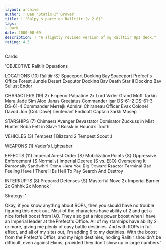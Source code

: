 ```yaml
---
layout: archive
author: ! Dan "Static-X" Grover
title: ! "Palpy s party on Ralltiir (v 2 0)"
tags:
- Dark
date: 2000-08-09
description: ! "A slightly revised version of my Ralltiir Ops deck."
rating: 4.5
---
```

Cards: 

'OBJECTIVE
Ralltiir Operations

LOCATIONS (10)
Ralltiir {S}
Spaceport Docking Bay
Spaceport Prefect's Office
Forest
Jungle
Desert
Executor Docking Bay
Death Star II Docking Bay
Sullust
Endor

CHARACTERS (19)
2x Emperor Palpatine
2x Lord Vader
Grand Moff Tarkin
Mara Jade
Sim Aloo
Janus Greejatus
Commander Igar
DS-61-2
DS-61-3
DS-61-4
Commander Merrejk
Admiral Chiraneau
Officer Evax
Colonel Davod Jon (Col. Dave)
Lieutenant Endicott
Captain Sarkli
Mosep

STARSHIPS (7)
Chimaera
Avenger
Devastator
Dominator
Zuckuss in Mist Hunter
Boba Fett in Slave 1
Bossk in Hound’s Tooth

VEHICLES (3)
Tempest 1
Blizzard 2
Tempest Scout 3

WEAPONS (1)
Vader’s Lightsaber

EFFECTS (11)
Imperial Arrest Order {S}
Mobilization Points {S}
Oppressive Enforcement {S Normally}
Imperial Decree {S vs. EBO}
Overseeing It Personally
Sandwhirl
Come Here You Big Coward
Reactor Terminal
Bad Feeling Have I
There’ll Be Hell To Pay
Search And Destroy

INTERRUPTS (8)
Prepared Defenses {S}
Masterful Move
2x Imperial Barrier
2x Ghhhk
2x Monnok
'

Strategy: '

Okay, if you know anything about ROPs, then you should have no trouble figuring this deck out. Most of the characters have ability of 2 and get a nice forfeit boost from IAO. They also get a nice power boost when I have an Imperial leader at the Prefect's Office. All of my starships have ability 2 or more, giving me plenty of easy battle destinies. And with ROPs in full effect, and all of my sites out, I'm adding 6 to my destinies. With the boost from the Prefect's Office, and my high destinies, holding Ralltiir shouldn't be difficult, even against Eloms, provided they don't show up in large numbers.'